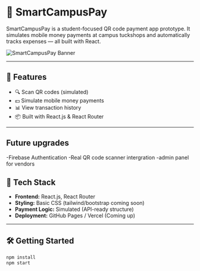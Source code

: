 # 💸 SmartCampusPay

SmartCampusPay is a student-focused QR code payment app prototype. It simulates mobile money payments at campus tuckshops and automatically tracks expenses — all built with React.

![SmartCampusPay Banner](https://your-image-link-here.com) <!-- (optional screenshot later) -->

---

## 🚀 Features
- 🔍 Scan QR codes (simulated)
- 💵 Simulate mobile money payments
- 📊 View transaction history
- 📦 Built with React.js & React Router

---
## Future upgrades 
-Firebase Authentication
-Real QR code scanner intergration
-admin panel for vendors

## 🧰 Tech Stack
- **Frontend:** React.js, React Router
- **Styling:** Basic CSS (tailwind/bootstrap coming soon)
- **Payment Logic:** Simulated (API-ready structure)
- **Deployment:** GitHub Pages / Vercel (Coming up)

---

## 🛠 Getting Started

```bash
npm install
npm start